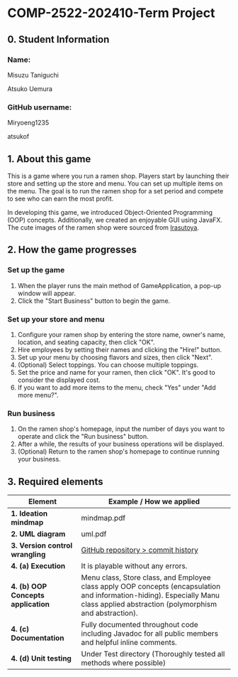 # COMP-2522-202410-Term Project

## 0. Student Information

### Name:
Misuzu Taniguchi

Atsuko Uemura

### GitHub username:
Miryoeng1235

atsukof

## 1. About this game
This is a game where you run a ramen shop. Players start by launching their store and setting up the store and menu. You can set up multiple items on the menu. The goal is to run the ramen shop for a set period and compete to see who can earn the most profit.

In developing this game, we introduced Object-Oriented Programming (OOP) concepts. Additionally, we created an enjoyable GUI using JavaFX. The cute images of the ramen shop were sourced from [Irasutoya](https://www.irasutoya.com/).

## 2. How the game progresses

### Set up the game
1. When the player runs the main method of GameApplication, a pop-up window will appear.
2. Click the "Start Business" button to begin the game.

### Set up your store and menu
1. Configure your ramen shop by entering the store name, owner's name, location, and seating capacity, then click "OK".
2. Hire employees by setting their names and clicking the "Hire!" button.
3. Set up your menu by choosing flavors and sizes, then click "Next".
4. (Optional) Select toppings. You can choose multiple toppings.
5. Set the price and name for your ramen, then click "OK". It's good to consider the displayed cost.
6. If you want to add more items to the menu, check "Yes" under "Add more menu?".

### Run business
1. On the ramen shop's homepage, input the number of days you want to operate and click the "Run business" button.
2. After a while, the results of your business operations will be displayed.
3. (Optional) Return to the ramen shop's homepage to continue running your business.


## 3. Required elements
| **Element**                         | **Example / How we applied**                                                                                                                                                     |
|-------------------------------------|----------------------------------------------------------------------------------------------------------------------------------------------------------------------------------|
| **1. Ideation mindmap**             | mindmap.pdf                                                                                                                                                                      |
| **2. UML diagram**                  | uml.pdf                                                                                                                                                                          |
| **3. Version control wrangling**    | [GitHub repository > commit history](https://github.com/Miryeong1235/COMP-2522-202410-Term-Project-Oishii-Ramen/commits/main/)                                                   |
| **4. (a) Execution**                | It is playable without any errors.                                                                                                                                               |
| **4. (b) OOP Concepts application** | Menu class, Store class, and Employee class apply OOP concepts (encapsulation and information-hiding). Especially Manu class applied abstraction (polymorphism and abstraction). |
| **4. (c) Documentation**            | Fully documented throughout code including Javadoc for all public members and helpful inline comments.                                                                           |
| **4. (d) Unit testing**             | Under Test directory (Thoroughly tested all methods where possible)                                                                                                              |
